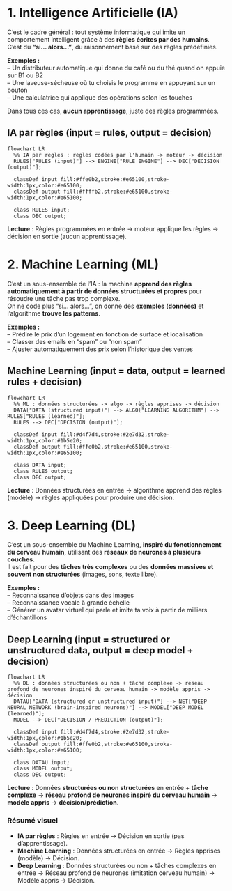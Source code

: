 # 1. **Intelligence Artificielle (IA)**  
C’est le cadre général : tout système informatique qui imite un comportement intelligent grâce à des **règles écrites par des humains**.  
C’est du **“si… alors…”**, du raisonnement basé sur des règles prédéfinies.  

**Exemples :**  
– Un distributeur automatique qui donne du café ou du thé quand on appuie sur B1 ou B2  
– Une laveuse-sécheuse où tu choisis le programme en appuyant sur un bouton  
– Une calculatrice qui applique des opérations selon les touches  

Dans tous ces cas, **aucun apprentissage**, juste des règles programmées.



## IA par règles (input = rules, output = decision)

```mermaid
flowchart LR
  %% IA par règles : règles codées par l'humain -> moteur -> décision
  RULES["RULES (input)"] --> ENGINE["RULE ENGINE"] --> DEC["DECISION (output)"];

  classDef input fill:#ffe0b2,stroke:#e65100,stroke-width:1px,color:#e65100; 
  classDef output fill:#ffffb2,stroke:#e65100,stroke-width:1px,color:#e65100; 

  class RULES input;
  class DEC output;
```

**Lecture** :
Règles programmées en entrée → moteur applique les règles → décision en sortie (aucun apprentissage).



# 2. **Machine Learning (ML)**  
C’est un sous-ensemble de l’IA : la machine **apprend des règles automatiquement à partir de données structurées et propres** pour résoudre une tâche pas trop complexe.  
On ne code plus “si… alors…”, on donne des **exemples (données)** et l’algorithme **trouve les patterns**.  

**Exemples :**  
– Prédire le prix d’un logement en fonction de surface et localisation  
– Classer des emails en “spam” ou “non spam”  
– Ajuster automatiquement des prix selon l’historique des ventes  




## Machine Learning (input = data, output = learned rules + decision)

```mermaid
flowchart LR
  %% ML : données structurées -> algo -> règles apprises -> décision
  DATA["DATA (structured input)"] --> ALGO["LEARNING ALGORITHM"] --> RULES["RULES (learned)"];
  RULES --> DEC["DECISION (output)"];

  classDef input fill:#d4f7d4,stroke:#2e7d32,stroke-width:1px,color:#1b5e20; 
  classDef output fill:#ffe0b2,stroke:#e65100,stroke-width:1px,color:#e65100; 

  class DATA input;
  class RULES output;
  class DEC output;
```

**Lecture** :
Données structurées en entrée → algorithme apprend des règles (modèle) → règles appliquées pour produire une décision.




# 3. **Deep Learning (DL)**  
C’est un sous-ensemble du Machine Learning, **inspiré du fonctionnement du cerveau humain**, utilisant des **réseaux de neurones à plusieurs couches**.  
Il est fait pour des **tâches très complexes** ou des **données massives et souvent non structurées** (images, sons, texte libre).  

**Exemples :**  
– Reconnaissance d’objets dans des images  
– Reconnaissance vocale à grande échelle  
– Générer un avatar virtuel qui parle et imite ta voix à partir de milliers d’échantillons






## Deep Learning (input = structured or unstructured data, output = deep model + decision)

```mermaid
flowchart LR
  %% DL : données structurées ou non + tâche complexe -> réseau profond de neurones inspiré du cerveau humain -> modèle appris -> décision
  DATAU["DATA (structured or unstructured input)"] --> NET["DEEP NEURAL NETWORK (brain-inspired neurons)"] --> MODEL["DEEP MODEL (learned)"];
  MODEL --> DEC["DECISION / PREDICTION (output)"];

  classDef input fill:#d4f7d4,stroke:#2e7d32,stroke-width:1px,color:#1b5e20; 
  classDef output fill:#ffe0b2,stroke:#e65100,stroke-width:1px,color:#e65100; 

  class DATAU input;
  class MODEL output;
  class DEC output;
```

**Lecture** :
Données **structurées ou non structurées** en entrée + **tâche complexe** → **réseau profond de neurones inspiré du cerveau humain** → **modèle appris** → **décision/prédiction**.



### Résumé visuel

* **IA par règles** : Règles en entrée → Décision en sortie (pas d’apprentissage).
* **Machine Learning** : Données structurées en entrée → Règles apprises (modèle) → Décision.
* **Deep Learning** : Données structurées ou non + tâches complexes en entrée → Réseau profond de neurones (imitation cerveau humain) → Modèle appris → Décision.

